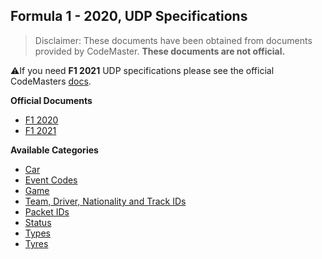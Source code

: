 ## Formula 1 - 2020, UDP Specifications

> Disclaimer: These documents have been obtained from documents provided by CodeMaster. **These documents are not official.**

⚠️If you need **F1 2021** UDP specifications please see the official CodeMasters [docs](https://forums.codemasters.com/topic/80231-f1-2021-udp-specification).

**Official Documents**
- [F1 2020](https://forums.codemasters.com/topic/50942-f1-2020-udp-specification)
- [F1 2021](https://forums.codemasters.com/topic/80231-f1-2021-udp-specification)

**Available Categories**

- [Car](CAR.md)
- [Event Codes](EVENT_CODES.md)
- [Game](GAME.md)
- [Team, Driver, Nationality and Track IDs](IDS.md)
- [Packet IDs](PACKET_IDS.md)
- [Status](STATUS.md)
- [Types](TYPES.md)
- [Tyres](TYRES.md)